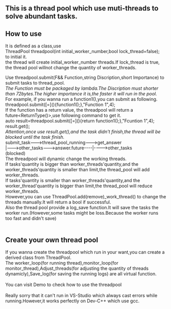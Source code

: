 ## This is a thread pool which use muti-threads to solve abundant tasks.<br>

## How to use
It is defined as a class,use<br>
ThreadPool threadpool(int initial_worker_number,bool lock_thread=false);<br>
to initial it.<br>
the thread will create initial_worker_number threads.If lock_thread is true, the thread pool willnot change the quantity of worker_threads.<br>

Use 
threadpool.submit(F&& Function,string Discription,short Importance) 
to submit tasks to thread_pool.<br>
*The Function must be packaged by lambda.The Discription must shorter than 72bytes.The higher importance it is,the faster it will run in the pool.* <br>
For example, if you wanna run a function1(),you can submit as following.<br>
threadpool.submit(\[=](){function1();},"Function 1",4);<br>
If the function has a return value, the threadpool will return a future<ReturnType()>,use following command to get it.<br>
auto result=threadpool.submit(\[=](){return function1();},"Fcuntion 1",4);<br>
result.get();<br>
*Attention,once use result.get(),and the task didn't finish,the thread will be blocked until the task finish.* <br>
submit_task--->thread_pool_running--->get_answer<br>
     |--->other_tasks--->answer.future----|---->other_tasks<br>
                                 (blocked)<br>
The threadpool will dynamic change the working threads.<br>
If tasks'quantity is bigger than worker_threads'quantity,and the worker_threads'quantity is smaller than limit,the thread_pool will add worker_threads.<br>
If tasks'quantity is smaller than worker_threads'quantity,and the worker_thread'quantity is bigger than limit,the thread_pool will reduce worker_threads.<br>
However,you can use ThreadPool.add(remove)_work_thread() to change the threads manually.It will return a bool if successful.<br>
Also the thread pool provide a log_save function.It will save the tasks the worker run.(However,some tasks might be loss.Because the worker runs too fast and didn't save)<br>
<br>
## Create your own thread pool
If you wanna create the threadpool which run in your want,you can create a derived class from ThreadPool.<br>
The worker_loop(for running thread),monitor_loop(for monitor_thread),Adjust_threads(for adjusting the quantity of threads dynamicly),Save_log(for saving the running logs) are all virtual function.<br>
<br>
You can visit Demo to check how to use the threadpool<br>
<br>
Really sorry that it can't run in VS-Studio which always cast errors while running.However,it works perfectly on Dev-C++ which use gcc.<br>




